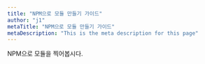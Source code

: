 ```yaml
---
title: "NPM으로 모듈 만들기 가이드"
author: "j1"
metaTitle: "NPM으로 모듈 만들기 가이드"
metaDescription: "This is the meta description for this page"
---
```


NPM으로 모듈을 찍어봅시다.
